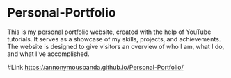 # Personal-Portfolio
This is my personal portfolio website, created with the help of YouTube tutorials. It serves as a showcase of my skills, projects, and achievements. The website is designed to give visitors an overview of who I am, what I do, and what I've accomplished.

#Link
https://annonymousbanda.github.io/Personal-Portfolio/
